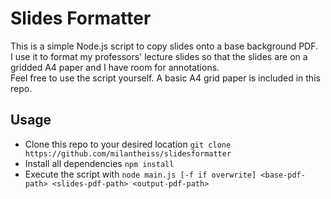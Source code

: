 # Slides Formatter
This is a simple Node.js script to copy slides onto a base background PDF.    
I use it to format my professors' lecture slides so that the slides are on a gridded A4 paper and I have room for annotations.  
Feel free to use the script yourself. A basic A4 grid paper is included in this repo.

## Usage
- Clone this repo to your desired location ```git clone https://github.com/milantheiss/slidesformatter```  
- Install all dependencies
```npm install```  
- Execute the script with ```node main.js [-f if overwrite] <base-pdf-path> <slides-pdf-path> <output-pdf-path>```
